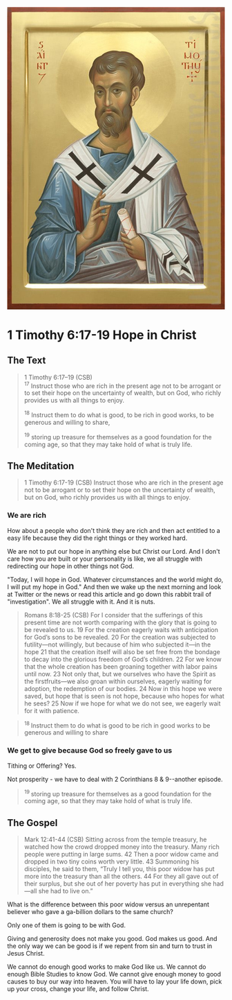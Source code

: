<img class="intro-right" src="../images/art-timothy.jpg">

# 1 Timothy 6:17-19 Hope in Christ

## The Text

>1 Timothy 6:17–19 (CSB)  
><sup>17</sup> Instruct those who are rich in the present age not to be arrogant or to set their hope on the uncertainty of wealth, but on God, who richly provides us with all things to enjoy. 
>
><sup>18</sup> Instruct them to do what is good, to be rich in good works, to be generous and willing to share, 
>
><sup>19</sup> storing up treasure for themselves as a good foundation for the coming age, so that they may take hold of what is truly life.

## The Meditation

>1 Timothy 6:17-19 (CSB) Instruct those who are rich in the present age not to be arrogant or to set their hope on the uncertainty of wealth, but on God, who richly provides us with all things to enjoy.

### We are rich

How about a people who don't think they are rich and then act entitled to a easy life because they did the right things or they worked hard.

We are not to put our hope in anything else but Christ our Lord. And I don't care how you are built or your personality is like, we all struggle with redirecting our hope in other things not God.

"Today, I will hope in God. Whatever circumstances and the world might do, I will put my hope in God." And then we wake up the next morning and look at Twitter or the news or read this article and go down this rabbit trail of "investigation". We all struggle with it. And it is nuts.

>Romans 8:18-25 (CSB) For I consider that the sufferings of this present time are not worth comparing with the glory that is going to be revealed to us. 19 For the creation eagerly waits with anticipation for God’s sons to be revealed. 20 For the creation was subjected to futility—not willingly, but because of him who subjected it—in the hope 21 that the creation itself will also be set free from the bondage to decay into the glorious freedom of God’s children. 22 For we know that the whole creation has been groaning together with labor pains until now. 23 Not only that, but we ourselves who have the Spirit as the firstfruits—we also groan within ourselves, eagerly waiting for adoption, the redemption of our bodies. 24 Now in this hope we were saved, but hope that is seen is not hope, because who hopes for what he sees? 25 Now if we hope for what we do not see, we eagerly wait for it with patience.

><sup> 18 </sup>Instruct them to do what is good to be rich in good works to be generous and willing to share

### We get to give because God so freely gave to us

Tithing or Offering? Yes.

Not prosperity - we have to deal with 2 Corinthians 8 & 9--another episode.

><sup> 19 </sup>storing up treasure for themselves as a good foundation for the coming age, so that they may take hold of what is truly life.

## The Gospel

>Mark 12:41-44 (CSB) Sitting across from the temple treasury, he watched how the crowd dropped money into the treasury. Many rich people were putting in large sums. 42 Then a poor widow came and dropped in two tiny coins worth very little. 43 Summoning his disciples, he said to them, “Truly I tell you, this poor widow has put more into the treasury than all the others. 44 For they all gave out of their surplus, but she out of her poverty has put in everything she had —all she had to live on.”

What is the difference between this poor widow versus an unrepentant believer who gave a ga-billion dollars to the same church?

Only one of them is going to be with God.

Giving and generosity does not make you good. God makes us good. And the only way we can be good is if we repent from sin and turn to trust in Jesus Christ.

We cannot do enough good works to make God like us. We cannot do enough Bible Studies to know God. We cannot give enough money to good causes to buy our way into heaven. You will have to lay your life down, pick up your cross, change your life, and follow Christ.

